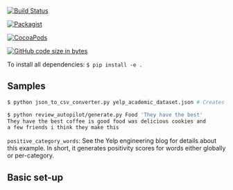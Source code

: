 [![Build Status](https://travis-ci.org/Yelp/dataset-examples.svg)](https://travis-ci.org/Yelp/dataset-examples)

[![Packagist](https://img.shields.io/packagist/l/doctrine/orm.svg)]()

[![CocoaPods](https://img.shields.io/cocoapods/l/AFNetworking.svg)]()

[![GitHub code size in bytes](https://img.shields.io/github/languages/code-size/badges/shields.svg)]()

To install all dependencies: `$ pip install -e .`

Samples
------------

```bash
$ python json_to_csv_converter.py yelp_academic_dataset.json # Creates yelp_academic_dataset.csv
```


```bash
$ python review_autopilot/generate.py Food 'They have the best'
They have the best coffee is good food was delicious cookies and
a few friends i think they make this
```

`positive_category_words`: See the Yelp engineering blog for
details about this example. In short, it generates positivity
scores for words either globally or per-category.

Basic set-up
------------
